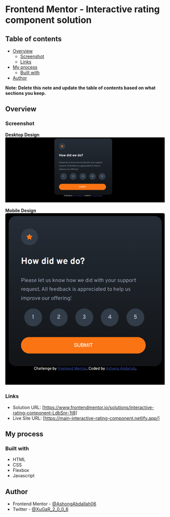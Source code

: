 # Frontend Mentor - Interactive rating component solution

## Table of contents

- [Overview](#overview)
  - [Screenshot](#screenshot)
  - [Links](#links)
- [My process](#my-process)
  - [Built with](#built-with)
- [Author](#author)

**Note: Delete this note and update the table of contents based on what sections you keep.**

## Overview


### Screenshot
**Desktop Design**
![](./images/desktop-design.png)

**Mobile Design**
![](images/mobile-desktop.png)


### Links
- Solution URL: [https://www.frontendmentor.io/solutions/interactive-rating-component-LdbSnr-1t8]
- Live Site URL: [https://main-interactive-rating-component.netlify.app/]

## My process

### Built with

- HTML
- CSS
- Flexbox
- Javascript


## Author
<!-- - Website - [Add your name here](https://www.your-site.com) -->
- Frontend Mentor - [@AshongAbdallah06](https://www.frontendmentor.io/profile/AshongAbdallah06)
- Twitter - [@XuGaR_2_0_0_6](https://www.twitter.com/yourusername)